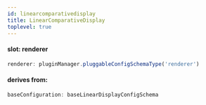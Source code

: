 ```yaml
---
id: linearcomparativedisplay
title: LinearComparativeDisplay
toplevel: true
---
```


#### slot: renderer

```js
renderer: pluginManager.pluggableConfigSchemaType('renderer')
```

#### derives from:

```js
baseConfiguration: baseLinearDisplayConfigSchema
```
